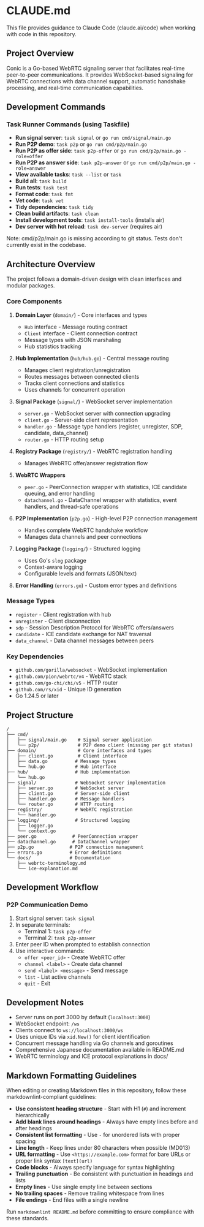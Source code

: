 # CLAUDE.md

This file provides guidance to Claude Code (claude.ai/code) when working with code in this repository.

## Project Overview

Conic is a Go-based WebRTC signaling server that facilitates real-time peer-to-peer communications. It provides WebSocket-based signaling for WebRTC connections with data channel support, automatic handshake processing, and real-time communication capabilities.

## Development Commands

### Task Runner Commands (using Taskfile)

- **Run signal server**: `task signal` or `go run cmd/signal/main.go`
- **Run P2P demo**: `task p2p` or `go run cmd/p2p/main.go`
- **Run P2P as offer side**: `task p2p-offer` or `go run cmd/p2p/main.go -role=offer`
- **Run P2P as answer side**: `task p2p-answer` or `go run cmd/p2p/main.go -role=answer`
- **View available tasks**: `task --list` or `task`
- **Build all**: `task build`
- **Run tests**: `task test`
- **Format code**: `task fmt`
- **Vet code**: `task vet`
- **Tidy dependencies**: `task tidy`
- **Clean build artifacts**: `task clean`
- **Install development tools**: `task install-tools` (installs air)
- **Dev server with hot reload**: `task dev-server` (requires air)

Note: cmd/p2p/main.go is missing according to git status. Tests don't currently exist in the codebase.

## Architecture Overview

The project follows a domain-driven design with clean interfaces and modular packages.

### Core Components

1. **Domain Layer** (`domain/`) - Core interfaces and types
   - `Hub` interface - Message routing contract
   - `Client` interface - Client connection contract
   - Message types with JSON marshaling
   - Hub statistics tracking

2. **Hub Implementation** (`hub/hub.go`) - Central message routing
   - Manages client registration/unregistration
   - Routes messages between connected clients
   - Tracks client connections and statistics
   - Uses channels for concurrent operation

3. **Signal Package** (`signal/`) - WebSocket server implementation
   - `server.go` - WebSocket server with connection upgrading
   - `client.go` - Server-side client representation
   - `handler.go` - Message type handlers (register, unregister, SDP, candidate, data_channel)
   - `router.go` - HTTP routing setup

4. **Registry Package** (`registry/`) - WebRTC registration handling
   - Manages WebRTC offer/answer registration flow

5. **WebRTC Wrappers**
   - `peer.go` - PeerConnection wrapper with statistics, ICE candidate queuing, and error handling
   - `datachannel.go` - DataChannel wrapper with statistics, event handlers, and thread-safe operations

6. **P2P Implementation** (`p2p.go`) - High-level P2P connection management
   - Handles complete WebRTC handshake workflow
   - Manages data channels and peer connections

7. **Logging Package** (`logging/`) - Structured logging
   - Uses Go's `slog` package
   - Context-aware logging
   - Configurable levels and formats (JSON/text)

8. **Error Handling** (`errors.go`) - Custom error types and definitions

### Message Types

- `register` - Client registration with hub
- `unregister` - Client disconnection
- `sdp` - Session Description Protocol for WebRTC offers/answers
- `candidate` - ICE candidate exchange for NAT traversal
- `data_channel` - Data channel messages between peers

### Key Dependencies

- `github.com/gorilla/websocket` - WebSocket implementation
- `github.com/pion/webrtc/v4` - WebRTC stack
- `github.com/go-chi/chi/v5` - HTTP router
- `github.com/rs/xid` - Unique ID generation
- Go 1.24.5 or later

## Project Structure

```
/
├── cmd/
│   ├── signal/main.go    # Signal server application
│   └── p2p/              # P2P demo client (missing per git status)
├── domain/               # Core interfaces and types
│   ├── client.go         # Client interface
│   ├── data.go          # Message types
│   └── hub.go           # Hub interface
├── hub/                 # Hub implementation
│   └── hub.go
├── signal/              # WebSocket server implementation
│   ├── server.go        # WebSocket server
│   ├── client.go        # Server-side client
│   ├── handler.go       # Message handlers
│   └── router.go        # HTTP routing
├── registry/            # WebRTC registration
│   └── handler.go
├── logging/             # Structured logging
│   ├── logger.go
│   └── context.go
├── peer.go             # PeerConnection wrapper
├── datachannel.go      # DataChannel wrapper
├── p2p.go             # P2P connection management
├── errors.go          # Error definitions
└── docs/              # Documentation
    ├── webrtc-terminology.md
    └── ice-explanation.md
```

## Development Workflow

### P2P Communication Demo

1. Start signal server: `task signal`
2. In separate terminals:
   - Terminal 1: `task p2p-offer`
   - Terminal 2: `task p2p-answer`
3. Enter peer ID when prompted to establish connection
4. Use interactive commands:
   - `offer <peer_id>` - Create WebRTC offer
   - `channel <label>` - Create data channel
   - `send <label> <message>` - Send message
   - `list` - List active channels
   - `quit` - Exit

## Development Notes

- Server runs on port 3000 by default (`localhost:3000`)
- WebSocket endpoint: `/ws`
- Clients connect to `ws://localhost:3000/ws`
- Uses unique IDs via `xid.New()` for client identification
- Concurrent message handling via Go channels and goroutines
- Comprehensive Japanese documentation available in README.md
- WebRTC terminology and ICE protocol explanations in docs/

## Markdown Formatting Guidelines

When editing or creating Markdown files in this repository, follow these markdownlint-compliant guidelines:

- **Use consistent heading structure** - Start with H1 (`#`) and increment hierarchically
- **Add blank lines around headings** - Always have empty lines before and after headings
- **Consistent list formatting** - Use `-` for unordered lists with proper spacing
- **Line length** - Keep lines under 80 characters when possible (MD013)
- **URL formatting** - Use `<https://example.com>` format for bare URLs or proper link syntax `[text](url)`
- **Code blocks** - Always specify language for syntax highlighting
- **Trailing punctuation** - Be consistent with punctuation in headings and lists
- **Empty lines** - Use single empty line between sections
- **No trailing spaces** - Remove trailing whitespace from lines
- **File endings** - End files with a single newline

Run `markdownlint README.md` before committing to ensure compliance with these standards.
